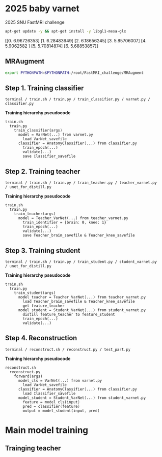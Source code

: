 # 2025 baby varnet
2025 SNU FastMRI challenge

```bash
apt-get update -y && apt-get install -y libgl1-mesa-glx
```

[[0.         6.96726353]
 [1.         6.28483649]
 [2.         6.18656245]
 [3.         5.85706007]
 [4.         5.9062582 ]
 [5.         5.70814874]
 [6.         5.68853857]]

## MRAugment

```bash
export PYTHONPATH=$PYTHONPATH:/root/FastMRI_challenge/MRAugment
```

## Step 1. Training classifier
```
terminal / train.sh / train.py / train_classifier.py / varnet.py / classifier.py
```

**Training hierarchy pseudocode**
```
train.sh
  train.py
    train_classifier(args)
      model = VarNet(...) from varnet.py
        load VarNet_savefile
      classifier = AnatomyClassifier(...) from classifier.py
        train_epoch(...)
        validate(...)
        save Classifier_savefile
```

## Step 2. Training teacher
```
terminal / train.sh / train.py / train_teacher.py / teacher_varnet.py / unet_for_distill.py
```

**Training hierarchy pseudocode**
```
train.sh
  train.py
    train_teacher(args)
      model = Teacher_VarNet(...) from teacher_varnet.py
        train_identifier = {brain: 0, knee: 1}
        train_epoch(...)
        validate(...)
        save Teacher_brain_savefile & Teacher_knee_savefile
```

## Step 3. Training student
```
terminal / train.sh / train.py / train_student.py / student_varnet.py / unet_for_distill.py
```

**Training hierarchy pseudocode**
```
train.sh
  train.py
    train_student(args)
      model_teacher = Teacher_VarNet(...) from teacher_varnet.py
        load Teacher_brain_savefile & Teacher_knee_savefile
        get feature_teacher
      model_student = Student_VarNet(...) from student_varnet.py
        distill feature_teacher to feature_student
        train_epoch(...)
        validate(...)
```

## Step 4. Reconstruction
```
terminal / reconstruct.sh / reconstruct.py / test_part.py
```

**Training hierarchy pseudocode**
```
reconstruct.sh
  reconstruct.py
    forward(args)
      model_cls = VarNet(...) from varnet.py
        load VarNet_savefile
      classifier = AnatomyClassifier(...) from classifier.py
        load Classifier_savefile
      model_student = Student_VarNet(...) from student_varnet.py
        feature = model_cls(input)
        pred = classifier(feature)
        output = model_student(input, pred)
```

# Main model training
## Trainging teacher







